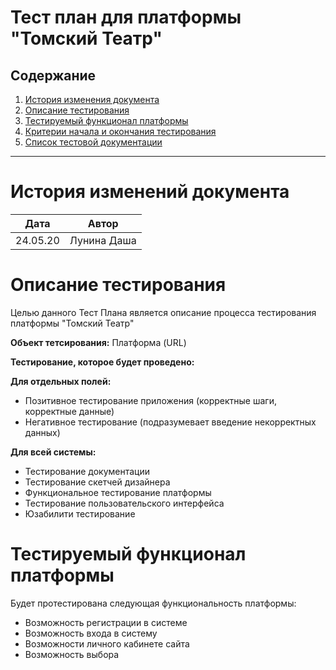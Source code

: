 # Тест план для платформы "Томский Театр"

## Содержание
1. [История изменения документа](#изменения-документа)
2. [Описание тестирования](#описание-тестирования)
3. [Тестируемый функционал платформы](#тестируемый-функционал-платформы)
4. [Критерии начала и окончания тестирования](#критерии-начала-и-окончания-тестирования)
5. [Список тестовой документации](#список-тестовой-документации)

---
# История изменений документа
|Дата             |Автор         	    |
|----------------	|-------------------|
| 24.05.20        | Лунина Даша       |


# Описание тестирования
Целью данного Тест Плана является описание процесса тестирования платформы "Томский Театр"

**Объект тетсирования:** Платформа (URL)

**Тестирование, которое будет проведено:**

**Для отдельных полей:**
* Позитивное тестирование приложения (корректные шаги, корректные данные)
* Негативное тестирование (подразумевает введение некорректных данных)

**Для всей системы:**
* Тестирование документации
* Тестирование скетчей дизайнера 
* Функциональное тестирование платформы
* Тестирование пользовательского интерфейса 
* Юзабилити тестирование

# Тестируемый функционал платформы
Будет протестирована следующая функциональность платформы:
* Возможность регистрации в системе
* Возможность входа в систему
* Возможности личного кабинете сайта
* Возможность выбора 
